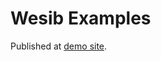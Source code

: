 Wesib Examples
==============

Published at [demo site].

[demo site]: https://wesib.github.io/examples
